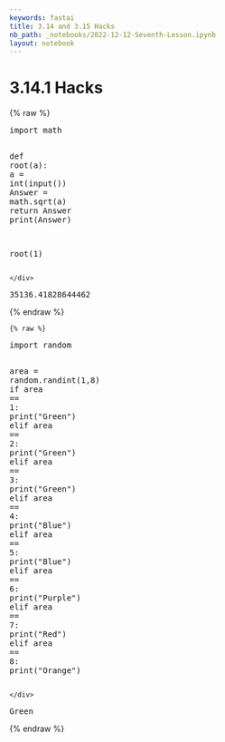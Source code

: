 ```yaml
---
keywords: fastai
title: 3.14 and 3.15 Hacks
nb_path: _notebooks/2022-12-12-Seventh-Lesson.ipynb
layout: notebook
---
```


<!--
#################################################
### THIS FILE WAS AUTOGENERATED! DO NOT EDIT! ###
#################################################
# file to edit: _notebooks/2022-12-12-Seventh-Lesson.ipynb
-->

<div class="container" id="notebook-container">
        
<div class="cell border-box-sizing text_cell rendered"><div class="inner_cell">
<div class="text_cell_render border-box-sizing rendered_html">
<h1 id="3.14.1-Hacks">3.14.1 Hacks<a class="anchor-link" href="#3.14.1-Hacks"> </a></h1>
</div>
</div>
</div>
    {% raw %}
    
<div class="cell border-box-sizing code_cell rendered">
<div class="input">

<div class="inner_cell">
    <div class="input_area">
<div class=" highlight hl-ipython3"><pre><span></span><span class="kn">import</span> <span class="nn">math</span>

<span class="k">def</span> <span class="nf">root</span><span class="p">(</span><span class="n">a</span><span class="p">):</span>
    <span class="n">a</span> <span class="o">=</span> <span class="nb">int</span><span class="p">(</span><span class="nb">input</span><span class="p">())</span>
    <span class="n">Answer</span> <span class="o">=</span> <span class="n">math</span><span class="o">.</span><span class="n">sqrt</span><span class="p">(</span><span class="n">a</span><span class="p">)</span>
    <span class="k">return</span> <span class="n">Answer</span>
    <span class="nb">print</span><span class="p">(</span><span class="n">Answer</span><span class="p">)</span>

<span class="n">root</span><span class="p">(</span><span class="mi">1</span><span class="p">)</span>
</pre></div>

    </div>
</div>
</div>

<div class="output_wrapper">
<div class="output">

<div class="output_area">



<div class="output_text output_subarea output_execute_result">
<pre>35136.41828644462</pre>
</div>

</div>

</div>
</div>

</div>
    {% endraw %}

    {% raw %}
    
<div class="cell border-box-sizing code_cell rendered">
<div class="input">

<div class="inner_cell">
    <div class="input_area">
<div class=" highlight hl-ipython3"><pre><span></span><span class="kn">import</span> <span class="nn">random</span>

<span class="n">area</span> <span class="o">=</span> <span class="n">random</span><span class="o">.</span><span class="n">randint</span><span class="p">(</span><span class="mi">1</span><span class="p">,</span><span class="mi">8</span><span class="p">)</span>
<span class="k">if</span> <span class="n">area</span> <span class="o">==</span> <span class="mi">1</span><span class="p">:</span>
    <span class="nb">print</span><span class="p">(</span><span class="s2">&quot;Green&quot;</span><span class="p">)</span>
<span class="k">elif</span> <span class="n">area</span> <span class="o">==</span> <span class="mi">2</span><span class="p">:</span>
    <span class="nb">print</span><span class="p">(</span><span class="s2">&quot;Green&quot;</span><span class="p">)</span>
<span class="k">elif</span> <span class="n">area</span> <span class="o">==</span> <span class="mi">3</span><span class="p">:</span>
    <span class="nb">print</span><span class="p">(</span><span class="s2">&quot;Green&quot;</span><span class="p">)</span>
<span class="k">elif</span> <span class="n">area</span> <span class="o">==</span> <span class="mi">4</span><span class="p">:</span>
    <span class="nb">print</span><span class="p">(</span><span class="s2">&quot;Blue&quot;</span><span class="p">)</span>
<span class="k">elif</span> <span class="n">area</span> <span class="o">==</span> <span class="mi">5</span><span class="p">:</span>
    <span class="nb">print</span><span class="p">(</span><span class="s2">&quot;Blue&quot;</span><span class="p">)</span>
<span class="k">elif</span> <span class="n">area</span> <span class="o">==</span> <span class="mi">6</span><span class="p">:</span>
    <span class="nb">print</span><span class="p">(</span><span class="s2">&quot;Purple&quot;</span><span class="p">)</span>
<span class="k">elif</span> <span class="n">area</span> <span class="o">==</span> <span class="mi">7</span><span class="p">:</span>
    <span class="nb">print</span><span class="p">(</span><span class="s2">&quot;Red&quot;</span><span class="p">)</span>
<span class="k">elif</span> <span class="n">area</span> <span class="o">==</span> <span class="mi">8</span><span class="p">:</span>
    <span class="nb">print</span><span class="p">(</span><span class="s2">&quot;Orange&quot;</span><span class="p">)</span>
</pre></div>

    </div>
</div>
</div>

<div class="output_wrapper">
<div class="output">

<div class="output_area">

<div class="output_subarea output_stream output_stdout output_text">
<pre>Green
</pre>
</div>
</div>

</div>
</div>

</div>
    {% endraw %}

</div>
 

